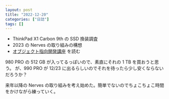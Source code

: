 ```yaml
---
layout: post
title: "2022-12-20"
categories: ["日誌"]
tags: []
---
```


- ThinkPad X1 Carbon 9th の SSD 換装調査
- 2023 の Nerves の取り組みの構想
- [オブジェクト指向開発講座](https://www.amazon.co.jp/dp/4881356194) を読む

980 PRO の 512 GB が入ってるっぽいので、素直にそれの 1 TB を買おうと思う。
が、990 PRO が 12/23 に出るらしいのでそれを待ったら少し安くならないだろうか？

来年以降の Nerves の取り組みを考え始めた。簡単でないのでちょこちょこ時間をかけながら練っていく。
